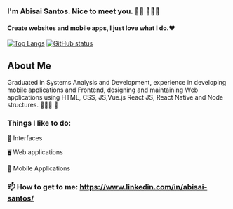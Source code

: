 ### I'm Abisai Santos. Nice to meet you. 👋🏾  🧑🏿‍💻

#### Create websites and mobile apps, I just love what I do.❤️

[![Top Langs](https://github-readme-stats.vercel.app/api/top-langs/?username=AbisaiSan&layout=compact&count_private=true)](https://github.com/AbisaiSan/github-readme-stats)
[![GitHub status](https://github-readme-stats.vercel.app/api?username=AbisaiSan&count_private=true&hide=stars,commits,prs,issues,contribs)](https://github.com/AbisaiSan/github-readme-stats)

## About Me

Graduated in Systems Analysis and Development, experience in developing mobile applications and Frontend, designing and maintaining Web applications using HTML, CSS, JS,Vue.js React JS, React Native and Node structures. 🧑🏿‍💻 📱

### Things I like to do:

🎨 Interfaces

🖥 Web applications

📱 Mobile Applications

### 📫 How to get to me: https://www.linkedin.com/in/abisai-santos/ 

